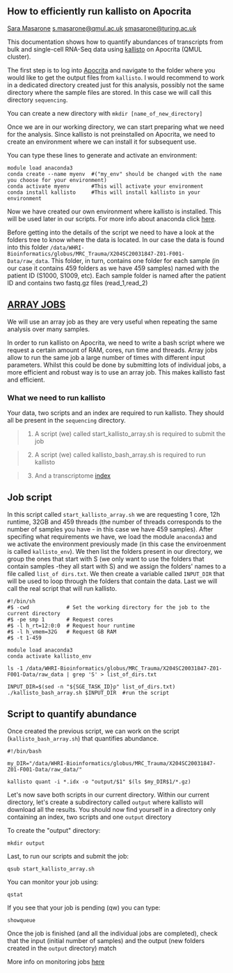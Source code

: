 ## How to efficiently run kallisto on Apocrita

[Sara Masarone](https://www.turing.ac.uk/people/doctoral-students/sara-masarone)   [s.masarone@qmul.ac.uk](mailto:s.masarone@qmul.ac.uk)   [smasarone@turing.ac.uk](mailto:smasarone@turing.ac.uk)


This documentation shows how to quantify abundances of transcripts from bulk and single-cell RNA-Seq data using [kallisto](https://pachterlab.github.io/kallisto/starting) on Apocrita (QMUL cluster).

The first step is to log into [Apocrita](https://docs.hpc.qmul.ac.uk) and navigate to the folder where you would like to get the output files from `kallisto`. I would recommend to work in a dedicated directory created just for this analysis, possibly not the same directory where the sample files are stored. In this case we will call this directory `sequencing`.

You can create a new directory with
`mkdir [name_of_new_directory]`

Once we are in our working directory, we can start preparing what we need for the analysis.
Since kallisto is not preinstalled on Apocrita, we need to create an environment where we can install it for subsequent use.

You can type these lines to generate and activate an environment:
```{bash}
module load anaconda3
conda create --name myenv  #("my_env" should be changed with the name you choose for your environment)
conda activate myenv       #This will activate your environment
conda install kallisto     #This will install kallisto in your environment
```

Now we have created our own environment where kallisto is installed. This will be used later in our scripts.
For more info about anaconda click [here](https://docs.conda.io/projects/conda/en/latest/user-guide/tasks/manage-environments.html).

Before getting into the details of the script we need to have a look at the folders tree to know where the data is located. In our case the data is found into this folder   `/data/WHRI-Bioinformatics/globus/MRC_Trauma/X204SC20031847-Z01-F001-Data/raw_data`. This folder, in turn, contains one folder for each sample (in our case it contains 459 folders as we have 459 samples) named with the patient ID (S1000, S1009, etc).
Each sample folder is named after the patient ID and contains two fastq.gz files (read_1,read_2)


## [ARRAY JOBS](https://docs.hpc.qmul.ac.uk/using/arrays/)  
We will use an array job as they are very useful when repeating the same analysis over many samples.

In order to run kallisto on Apocrita, we need to write a bash script where we request a certain amount of RAM, cores, run time and threads. Array jobs allow to run the same job a large number of times with different input parameters. Whilst this could be done by submitting lots of individual jobs, a more efficient and robust way is to use an array job. This makes kallisto fast and efficient.

### What we need to run kallisto
Your data, two scripts and an index are required to run kallisto. They should all be present in the `sequencing` directory.
> 1) A script (we) called start_kallisto_array.sh is required to submit the job

> 2) A script (we) called kallisto_bash_array.sh is required to run kallisto

> 3) And a transcriptome [index](https://github.com/pachterlab/kallisto-transcriptome-indices)


## Job script
In this script called `start_kallisto_array.sh` we are requesting 1 core, 12h runtime, 32GB and 459 threads (the number of threads corresponds to the number of samples you have - in this case we have 459 samples). After specifing what requirements we have, we load the module `anaconda3` and we activate the environment previously made (in this case the enviroenment is called `kallisto_env`).
We then list the folders present in our directory, we group the ones that start with S (we only want to use the folders that contain samples -they all start with S) and we assign the folders' names to a file called `list_of dirs.txt`.
We then create a variable called `INPUT_DIR` that will be used to loop through the folders that contain the data.
Last we will call the real script that  will run kallisto.

```{bash}
#!/bin/sh
#$ -cwd            # Set the working directory for the job to the current directory
#$ -pe smp 1       # Request cores
#$ -l h_rt=12:0:0  # Request hour runtime
#$ -l h_vmem=32G   # Request GB RAM
#$ -t 1-459

module load anaconda3
conda activate kallisto_env

ls -1 /data/WHRI-Bioinformatics/globus/MRC_Trauma/X204SC20031847-Z01-F001-Data/raw_data | grep 'S' > list_of_dirs.txt

INPUT_DIR=$(sed -n "${SGE_TASK_ID}p" list_of_dirs.txt)
./kallisto_bash_array.sh $INPUT_DIR  #run the script
```

## Script to quantify abundance
Once created the previous script, we can work on the script (`kallisto_bash_array.sh`) that quantifies abundance.

```{bash}
#!/bin/bash

my_DIR="/data/WHRI-Bioinformatics/globus/MRC_Trauma/X204SC20031847-Z01-F001-Data/raw_data/"

kallisto quant -i *.idx -o "output/$1" $(ls $my_DIR$1/*.gz)
```

Let's now save both scripts in our current directory.
Within our current directory, let's create a subdirectory called `output` where kallisto will download all the results.
You should now find yourself in a directory only containing an index, two scripts and one `output` directory

To create the "output" directory:

```{bash}
mkdir output
```

Last, to run our scripts and submit the job:
```{bash}
qsub start_kallisto_array.sh
```
You can monitor your job using:
```{bash}
qstat
```
If you see that your job is pending (qw) you can type:
```{bash}
showqueue
```
Once the job is finished (and all the individual jobs are completed), check that the input (initial number of samples) and the output (new folders created in the `output` directory) match

More info on monitoring jobs [here](https://docs.hpc.qmul.ac.uk/using/monitoringjobs/)

